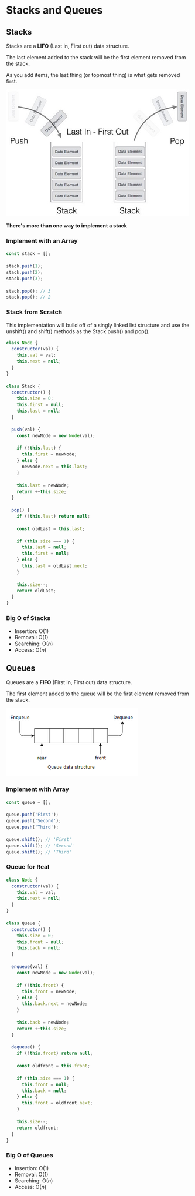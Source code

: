 # Stacks and Queues

## Stacks

Stacks are a **LIFO** (Last in, First out) data structure.

The last element added to the stack will be the first element removed from the stack.

As you add items, the last thing (or topmost thing) is what gets removed first.

![Stack](./img/stack.jpg 'Stack')

**There's more than one way to implement a stack**

### Implement with an Array

```js
const stack = [];

stack.push(1);
stack.push(2);
stack.push(3);

stack.pop(); // 3
stack.pop(); // 2
```

### Stack from Scratch

This implementation will build off of a singly linked list structure and use the unshift() and shift() methods as the Stack push() and pop().

```js
class Node {
  constructor(val) {
    this.val = val;
    this.next = null;
  }
}

class Stack {
  constructor() {
    this.size = 0;
    this.first = null;
    this.last = null;
  }

  push(val) {
    const newNode = new Node(val);

    if (!this.last) {
      this.first = newNode;
    } else {
      newNode.next = this.last;
    }

    this.last = newNode;
    return ++this.size;
  }

  pop() {
    if (!this.last) return null;

    const oldLast = this.last;

    if (this.size === 1) {
      this.last = null;
      this.first = null;
    } else {
      this.last = oldLast.next;
    }

    this.size--;
    return oldLast;
  }
}
```

### Big O of Stacks

- Insertion: O(1)
- Removal: O(1)
- Searching: O(_n_)
- Access: O(_n_)

## Queues

Queues are a **FIFO** (First in, First out) data structure.

The first element added to the queue will be the first element removed from the stack.

![Queue](./img/Queue.png 'Queue')

### Implement with Array

```js
const queue = [];

queue.push('First');
queue.push('Second');
queue.push('Third');

queue.shift(); // 'First'
queue.shift(); // 'Second'
queue.shift(); // 'Third'
```

### Queue for Real

```js
class Node {
  constructor(val) {
    this.val = val;
    this.next = null;
  }
}

class Queue {
  constructor() {
    this.size = 0;
    this.front = null;
    this.back = null;
  }

  enqueue(val) {
    const newNode = new Node(val);

    if (!this.front) {
      this.front = newNode;
    } else {
      this.back.next = newNode;
    }

    this.back = newNode;
    return ++this.size;
  }

  dequeue() {
    if (!this.front) return null;

    const oldfront = this.front;

    if (this.size === 1) {
      this.front = null;
      this.back = null;
    } else {
      this.front = oldfront.next;
    }

    this.size--;
    return oldfront;
  }
}
```

### Big O of Queues

- Insertion: O(1)
- Removal: O(1)
- Searching: O(_n_)
- Access: O(_n_)
